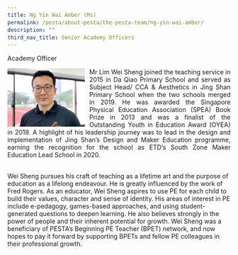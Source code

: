 ```yaml
---
title: Ng Yin Wai Amber (Ms)
permalink: /pesta/about-pesta/the-pesta-team/ng-yin-wai-amber/
description: ""
third_nav_title: Senior Academy Officers
---
```


Academy Officer

<p style="float:left; margin: 0 10px 0px 0">
<img src="/images/wei-sheng.jpeg" alt="Lim Wei Sheng" style="width:175px" /></p>
<p style="text-align:justify">
Mr Lim Wei Sheng joined the teaching service in 2015 in Da Qiao Primary School and served as Subject Head/ CCA & Aesthetics in Jing Shan Primary School when the two schools merged in 2019. He was awarded the Singapore Physical Education Association (SPEA) Book Prize in 2013 and was a finalist of the Outstanding Youth in Education Award (OYEA) in 2019. A highlight of his leadership journey was to lead in the design and implementation of Jing Shan’s Design and Maker Education programme, earning the recognition for the school as ETD’s South Zone Maker Education Lead School in 2020.<br><br>

Wei Sheng pursues his craft of teaching as a lifetime art and the purpose of education as a lifelong endeavour. He is greatly influenced by the work of Fred Rogers. As an educator, Wei Sheng aspires to use PE for each child to build their values, character and sense of identity. His areas of interest in PE include e-pedagogy, games-based approaches, and using student-generated questions to deepen learning. He also believes strongly in the power of people and their inherent potential for growth. Wei Sheng was a beneficiary of PESTA’s Beginning PE Teacher (BPET) network, and now hopes to pay it forward by supporting BPETs and fellow PE colleagues in their professional growth.</p>